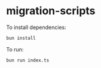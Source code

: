 # migration-scripts

To install dependencies:

```bash
bun install
```

To run:

```bash
bun run index.ts
```
